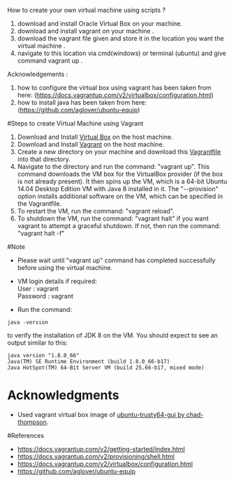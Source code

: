 How to create your own virtual machine using scripts ? 

1. download and install Oracle Virtual Box on your machine. 
2. download and install vagrant on your machine . 
3. download the vagrant file given and store it in the location you want the virtual machine . 
4. navigate to this location via cmd(windows) or terminal (ubuntu) and give command vagrant up . 

Acknowledgements : 
1. how to configure the virtual box using vagrant has been taken from here: (https://docs.vagrantup.com/v2/virtualbox/configuration.html)
2. how to install java has been taken from here: 
   (https://github.com/aglover/ubuntu-equip)

#Steps to create Virtual Machine using Vagrant
1. Download and Install [Virtual Box](https://www.virtualbox.org/wiki/Downloads) on the host machine.
2. Download and Install [Vagrant](https://www.vagrantup.com/downloads.html) on the host machine.
3. Create a new directory on your machine and download this [Vagrantfile](https://github.com/SoftwareEngineeringToolDemos/ICSE-2014-Viva/blob/master/build-vm/Vagrantfile) into that directory.
4. Navigate to the directory and run the command: "vagrant up". This command downloads the VM box for the VirtualBox provider (if the box is not already present). It then spins up the VM, which is a 64-bit Ubuntu 14.04 Desktop Edition VM with Java 8 installed in it. The "--provision" option installs additional software on the VM, which can be specified in the Vagrantfile.
5. To restart the VM, run the command: "vagrant reload". 
6. To shutdown the VM, run the command: "vagrant halt" if you want vagrant to attempt a graceful shutdown. If not, then run the command: "vagrant halt -f"

#Note
* Please wait until "vagrant up" command has completed successfully before using the virtual machine.
* VM login details if required:</br>
User     : vagrant</br>
Password : vagrant 

* Run the command:
~~~
java -version
~~~
 to verify the installation of JDK 8 on the VM. You should expect to see an output similar to this:
~~~
java version "1.8.0_66"
Java(TM) SE Runtime Environment (build 1.8.0_66-b17)
Java HotSpot(TM) 64-Bit Server VM (build 25.66-b17, mixed mode)
~~~
# Acknowledgments
* Used vagrant virtual box image of [ubuntu-trusty64-gui by chad-thompson](https://atlas.hashicorp.com/chad-thompson/boxes/ubuntu-trusty64-gui).

#References
* https://docs.vagrantup.com/v2/getting-started/index.html
* https://docs.vagrantup.com/v2/provisioning/shell.html 
* https://docs.vagrantup.com/v2/virtualbox/configuration.html
* https://github.com/aglover/ubuntu-equip


